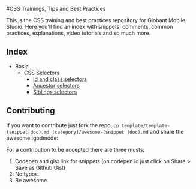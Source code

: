 #CSS Trainings, Tips and Best Practices

This is the CSS training and best practices repository for Globant Mobile Studio. Here you'll find an index with snippets, comments, common practices, explanations, video tutorials and so much more.

## Index

* Basic
    * CSS Selectors
        * [Id and class selectors](basic/css-selectors/id-class-selectors.md)
        * [Ancestor selectors](basic/css-selectors/ancestor-selector.md)
        * [Siblings selectors](basic/css-selectors/siblings-selectors.md)

## Contributing

If you want to contribute just fork the repo, ```cp template/template-(snippet|doc).md [category]/awesome-(snippet
|doc).md``` and share the awesome :godmode:

For a contribution to be accepted there are three musts:

1. Codepen and gist link for snippets (on codepen.io just click on Share > Save as Github Gist)
1. No typos.
1. Be awesome.
